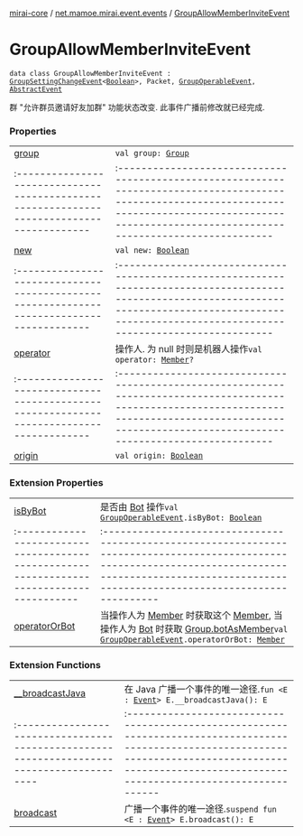 [mirai-core](../../index.md) / [net.mamoe.mirai.event.events](../index.md) / [GroupAllowMemberInviteEvent](./index.md)

# GroupAllowMemberInviteEvent

`data class GroupAllowMemberInviteEvent : `[`GroupSettingChangeEvent`](../-group-setting-change-event/index.md)`<`[`Boolean`](https://kotlinlang.org/api/latest/jvm/stdlib/kotlin/-boolean/index.html)`>, Packet, `[`GroupOperableEvent`](../-group-operable-event/index.md)`, `[`AbstractEvent`](../../net.mamoe.mirai.event/-abstract-event/index.md)

群 "允许群员邀请好友加群" 功能状态改变. 此事件广播前修改就已经完成.

### Properties
|||
|:----------------------------------------------------------------------------------------|:---------------------------------------------------------------------------------------------------------------------------------------------------------------------------------------------------------|
| [group](group.md) | `val group: `[`Group`](../../net.mamoe.mirai.contact/-group/index.md) ||||
|:----------------------------------------------------------------------------------------|:---------------------------------------------------------------------------------------------------------------------------------------------------------------------------------------------------------|
| [new](new.md) | `val new: `[`Boolean`](https://kotlinlang.org/api/latest/jvm/stdlib/kotlin/-boolean/index.html) ||||
|:----------------------------------------------------------------------------------------|:---------------------------------------------------------------------------------------------------------------------------------------------------------------------------------------------------------|
| [operator](operator.md) | 操作人. 为 null 时则是机器人操作`val operator: `[`Member`](../../net.mamoe.mirai.contact/-member/index.md)`?` ||||
|:----------------------------------------------------------------------------------------|:---------------------------------------------------------------------------------------------------------------------------------------------------------------------------------------------------------|
| [origin](origin.md) | `val origin: `[`Boolean`](https://kotlinlang.org/api/latest/jvm/stdlib/kotlin/-boolean/index.html) |

### Extension Properties
|||
|:----------------------------------------------------------------------------------------|:---------------------------------------------------------------------------------------------------------------------------------------------------------------------------------------------------------|
| [isByBot](../is-by-bot.md) | 是否由 [Bot](../../net.mamoe.mirai/-bot/index.md) 操作`val `[`GroupOperableEvent`](../-group-operable-event/index.md)`.isByBot: `[`Boolean`](https://kotlinlang.org/api/latest/jvm/stdlib/kotlin/-boolean/index.html) ||||
|:----------------------------------------------------------------------------------------|:---------------------------------------------------------------------------------------------------------------------------------------------------------------------------------------------------------|
| [operatorOrBot](../operator-or-bot.md) | 当操作人为 [Member](../../net.mamoe.mirai.contact/-member/index.md) 时获取这个 [Member](../../net.mamoe.mirai.contact/-member/index.md), 当操作人为 [Bot](../../net.mamoe.mirai/-bot/index.md) 时获取 [Group.botAsMember](../../net.mamoe.mirai.contact/-group/bot-as-member.md)`val `[`GroupOperableEvent`](../-group-operable-event/index.md)`.operatorOrBot: `[`Member`](../../net.mamoe.mirai.contact/-member/index.md) |

### Extension Functions
|||
|:----------------------------------------------------------------------------------------|:---------------------------------------------------------------------------------------------------------------------------------------------------------------------------------------------------------|
| [__broadcastJava](../../net.mamoe.mirai.event/__broadcast-java.md) | 在 Java 广播一个事件的唯一途径.`fun <E : `[`Event`](../../net.mamoe.mirai.event/-event/index.md)`> E.__broadcastJava(): E` ||||
|:----------------------------------------------------------------------------------------|:---------------------------------------------------------------------------------------------------------------------------------------------------------------------------------------------------------|
| [broadcast](../../net.mamoe.mirai.event/broadcast.md) | 广播一个事件的唯一途径.`suspend fun <E : `[`Event`](../../net.mamoe.mirai.event/-event/index.md)`> E.broadcast(): E` |


